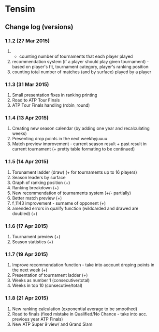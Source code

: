 # Tensim

## Change log (versions)  
### 1.1.2 (27 Mar 2015)
1. - counting number of tournaments that each player played
2. recommendation system (if a player should play given tournament)
        - based on player's fit, tournament category, player's ranking position
3. counting total number of matches (and by surface) played by a player

### 1.1.3 (31 Mar 2015)
1.  Small presentation fixes in ranking printing
2.  Road to ATP Tour Finals
3.  ATP Tour Finals handling (robin_round)

### 1.1.4 (13 Apr 2015)
1.  Creating new season calendar (by adding one year and recalculating weeks)
2.  Presenting drop points in the next weekhyjuuuu
3.  Match preview improvement - current season result + past result in current tournament (+  pretty table formating to be continued)

### 1.1.5 (14 Apr 2015)
1.  Torunament ladder (draw) (+ for tournaments up to 16 players)
2.  Season leaders by surface
3.  Graph of ranking position (+)
4.  Ranking breakdown (+)
5.  New recommendation of tournaments system (+/- partially)
6.  Better match preview (+)
7.  f_1143 improvement - surname of opponent (+)
8.  amended errors in qualify function (wildcarded and drawed are doubled) (+)

### 1.1.6 (17 Apr 2015)
1.  Tournament preview (+)
2.  Season statistics (+)

### 1.1.7 (19 Apr 2015)
1.  Improve recommendation function - take into account droping points in the next week (+)
2.  Presentation of tournament ladder (+)
3.  Weeks as number 1 (consecutive/total)
4.  Weeks in top 10 (consecutive/total)

### 1.1.8 (21 Apr 2015)
1.  New ranking calculation (exponential average to be smoothed)
2.  Road to finals (fixed mistake in Qualified/No Chance - take into acc. previous year ATP Finals)
3.  New ATP Super 9 view/ and Grand Slam